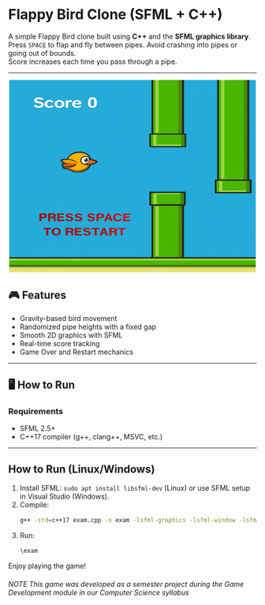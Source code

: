 # Flappy Bird Clone (SFML + C++)

A simple Flappy Bird clone built using **C++** and the **SFML graphics library**.  
Press `SPACE` to flap and fly between pipes. Avoid crashing into pipes or going out of bounds.  
Score increases each time you pass through a pipe.

---

<p align="center">
  <img src="d2a6a49b-7b9a-401f-9cf3-dcda79d35295.png" alt="Gameplay Screenshot" style="width: 500px;height: 390px; max-width: 100%;" />
</p>

## 🎮 Features
- Gravity-based bird movement
- Randomized pipe heights with a fixed gap
- Smooth 2D graphics with SFML
- Real-time score tracking
- Game Over and Restart mechanics

---

## 🖥️ How to Run

### Requirements
- SFML 2.5+
- C++17 compiler (g++, clang++, MSVC, etc.)

---

## How to Run (Linux/Windows)
1. Install SFML: `sudo apt install libsfml-dev` (Linux) or use SFML setup in Visual Studio (Windows).
2. Compile:
   ```bash
   g++ -std=c++17 exam.cpp -o exam -lsfml-graphics -lsfml-window -lsfml-system
3. Run:
   ```bash
   \exam
   ```
Enjoy playing the game!
###### NOTE This game was developed as a semester project during the Game Development module in our Computer Science syllabus
